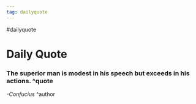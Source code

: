 ```yaml
---
tag: dailyquote
---
```


#dailyquote

# Daily Quote

### The superior man is modest in his speech but exceeds in his actions. ^quote
*-Confucius* ^author
